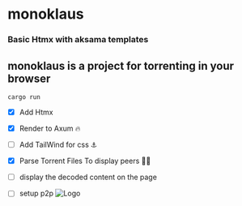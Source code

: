 # monoklaus
### Basic Htmx with aksama templates
## monoklaus is a project for torrenting in your browser
`cargo run`


- [x] Add Htmx
- [x] Render to Axum 🔥
- [ ] Add TailWind for css ⚓
- [x] Parse Torrent Files To display peers 🏴‍☠️
- [ ] display the decoded content on the page
- [ ] setup p2p
![Logo](https://cdn.discordapp.com/attachments/1169139880455061565/1169760151935402024/monoklauslogo.png?ex=65569309&is=65441e09&hm=4d1861cc0bfecbc5c0ce0414d28aa15f6cdc42a893e677904dea756bca74eb70)

